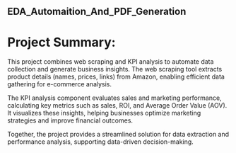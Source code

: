 ## EDA_Automaition_And_PDF_Generation

# Project Summary:
This project combines web scraping and KPI analysis to automate data collection and generate business insights. The web scraping tool extracts product details (names, prices, links) from Amazon, enabling efficient data gathering for e-commerce analysis.

The KPI analysis component evaluates sales and marketing performance, calculating key metrics such as sales, ROI, and Average Order Value (AOV). It visualizes these insights, helping businesses optimize marketing strategies and improve financial outcomes.

Together, the project provides a streamlined solution for data extraction and performance analysis, supporting data-driven decision-making.
